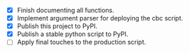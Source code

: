 - [x] Finish documenting all functions.
- [x] Implement argument parser for deploying the cbc script.
- [x] Publish this project to PyPI.
- [x] Publish a stable python script to PyPI.
- [ ] Apply final touches to the production script.
